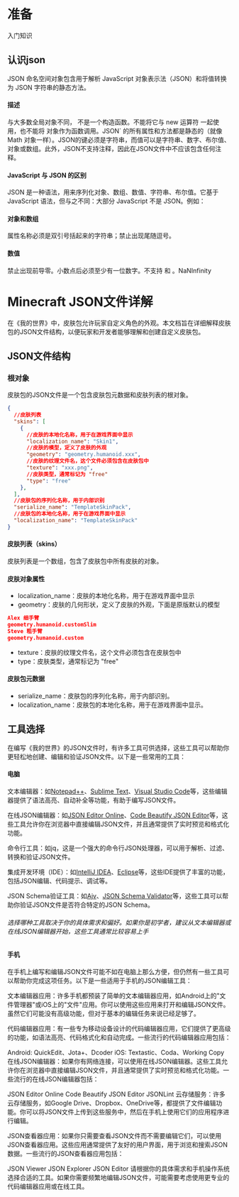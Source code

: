 # 准备
入门知识
## 认识json
JSON 命名空间对象包含用于解析 JavaScript 对象表示法（JSON）和将值转换为 JSON 字符串的静态方法。

#### 描述
与大多数全局对象不同， 不是一个构造函数。不能将它与 new 运算符 一起使用，也不能将 对象作为函数调用。JSON` 的所有属性和方法都是静态的（就像 Math 对象一样）。JSON的键必须是字符串，而值可以是字符串、数字、布尔值、对象或数组。此外，JSON不支持注释，因此在JSON文件中不应该包含任何注释。

#### JavaScript 与 JSON 的区别
JSON 是一种语法，用来序列化对象、数组、数值、字符串、布尔值。它基于 JavaScript 语法，但与之不同：大部分 JavaScript 不是 JSON。例如：

#### 对象和数组
属性名称必须是双引号括起来的字符串；禁止出现尾随逗号。

#### 数值
禁止出现前导零。小数点后必须至少有一位数字。不支持 和 。NaNInfinity



# Minecraft JSON文件详解

在《我的世界》中，皮肤包允许玩家自定义角色的外观。本文档旨在详细解释皮肤包的JSON文件结构，以便玩家和开发者能够理解和创建自定义皮肤包。

## JSON文件结构

### 根对象

皮肤包的JSON文件是一个包含皮肤包元数据和皮肤列表的根对象。

```json
{
  //皮肤列表
  "skins": [
    {
      //皮肤的本地化名称，用于在游戏界面中显示
      "localization_name": "Skin1",
      //皮肤的模型，定义了皮肤的外观
      "geometry": "geometry.humanoid.xxx",
      //皮肤的纹理文件名，这个文件必须包含在皮肤包中
      "texture": "xxx.png",
      //皮肤类型，通常标记为 "free"
      "type": "free"
    },
  ],
  //皮肤包的序列化名称，用于内部识别
  "serialize_name": "TemplateSkinPack",
  //皮肤包的本地化名称，用于在游戏界面中显示
  "localization_name": "TemplateSkinPack"
}
```
#### 皮肤列表（skins）
皮肤列表是一个数组，包含了皮肤包中所有皮肤的对象。

#### 皮肤对象属性
- localization_name：皮肤的本地化名称，用于在游戏界面中显示
- geometry：皮肤的几何形状，定义了皮肤的外观，下面是原版默认的模型
```json
Alex 细手臂
geometry.humanoid.customSlim
Steve 粗手臂
geometry.humanoid.custom
```
- texture：皮肤的纹理文件名，这个文件必须包含在皮肤包中
- type：皮肤类型，通常标记为 "free"
#### 皮肤包元数据
- serialize_name：皮肤包的序列化名称，用于内部识别。
- localization_name：皮肤包的本地化名称，用于在游戏界面中显示。





## 工具选择
在编写《我的世界》的JSON文件时，有许多工具可供选择，这些工具可以帮助你更轻松地创建、编辑和验证JSON文件。以下是一些常用的工具：
#### 电脑

文本编辑器：如[Notepad++](https://notepad-plus-plus.org/downloads/)、[Sublime Text](https://www.sublimetext.com/)、[Visual Studio Code](https://code.visualstudio.com/)等，这些编辑器提供了语法高亮、自动补全等功能，有助于编写JSON文件。

在线JSON编辑器：如[JSON Editor Online](https://jsoneditoronline.org/)、[Code Beautify JSON Editor](https://codebeautify.org/online-json-editor)等，这些工具允许你在浏览器中直接编辑JSON文件，并且通常提供了实时预览和格式化功能。

命令行工具：如jq，这是一个强大的命令行JSON处理器，可以用于解析、过滤、转换和验证JSON文件。

集成开发环境（IDE）：如[IntelliJ IDEA](https://www.jetbrains.com/idea/)、[Eclipse](https://www.eclipse.org/downloads/)等，这些IDE提供了丰富的功能，包括JSON编辑、代码提示、调试等。

JSON Schema验证工具：如[Ajv](https://ajv.js.org/)、[JSON Schema Validator](https://www.jsonschemavalidator.net/)等，这些工具可以帮助你验证JSON文件是否符合特定的JSON Schema。

###### 选择哪种工具取决于你的具体需求和偏好。如果你是初学者，建议从文本编辑器或在线JSON编辑器开始，这些工具通常比较容易上手
#### 手机
在手机上编写和编辑JSON文件可能不如在电脑上那么方便，但仍然有一些工具可以帮助你完成这项任务。以下是一些适用于手机的JSON编辑工具：

文本编辑器应用：许多手机都预装了简单的文本编辑器应用，如Android上的"文件管理器"或iOS上的"文件"应用。你可以使用这些应用来打开和编辑JSON文件。虽然它们可能没有高级功能，但对于基本的编辑任务来说已经足够了。

代码编辑器应用：有一些专为移动设备设计的代码编辑器应用，它们提供了更高级的功能，如语法高亮、代码格式化和自动完成。一些流行的代码编辑器应用包括：

Android: QuickEdit、Jota+、Dcoder
iOS: Textastic、Coda、Working Copy
在线JSON编辑器：如果你有网络连接，可以使用在线JSON编辑器。这些工具允许你在浏览器中直接编辑JSON文件，并且通常提供了实时预览和格式化功能。一些流行的在线JSON编辑器包括：

JSON Editor Online
Code Beautify JSON Editor
JSONLint
云存储服务：许多云存储服务，如Google Drive、Dropbox、OneDrive等，都提供了文件编辑功能。你可以将JSON文件上传到这些服务中，然后在手机上使用它们的应用程序进行编辑。

JSON查看器应用：如果你只需要查看JSON文件而不需要编辑它们，可以使用JSON查看器应用。这些应用通常提供了友好的用户界面，用于浏览和搜索JSON数据。一些流行的JSON查看器应用包括：

JSON Viewer
JSON Explorer
JSON Editor
请根据你的具体需求和手机操作系统选择合适的工具。如果你需要频繁地编辑JSON文件，可能需要考虑使用更专业的代码编辑器应用或在线工具。


